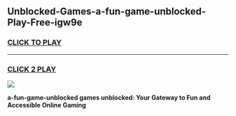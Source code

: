 
## Unblocked-Games-a-fun-game-unblocked-Play-Free-igw9e
<h3>
<a href="https://premium76.site?title=a-fun-game-unblocked&ref=19M">CLICK TO PLAY</a></h3>
<hr>

<h3>
<a href="https://premium76.site?title=a-fun-game-unblocked&ref=19M">CLICK 2 PLAY</a>
  
</h3>

<a href="https://premium76.site?title=a-fun-game-unblocked&ref=19M"><img src="https://clearcache.store/games.png"></a>


**a-fun-game-unblocked games unblocked: Your Gateway to Fun and Accessible Online Gaming**
